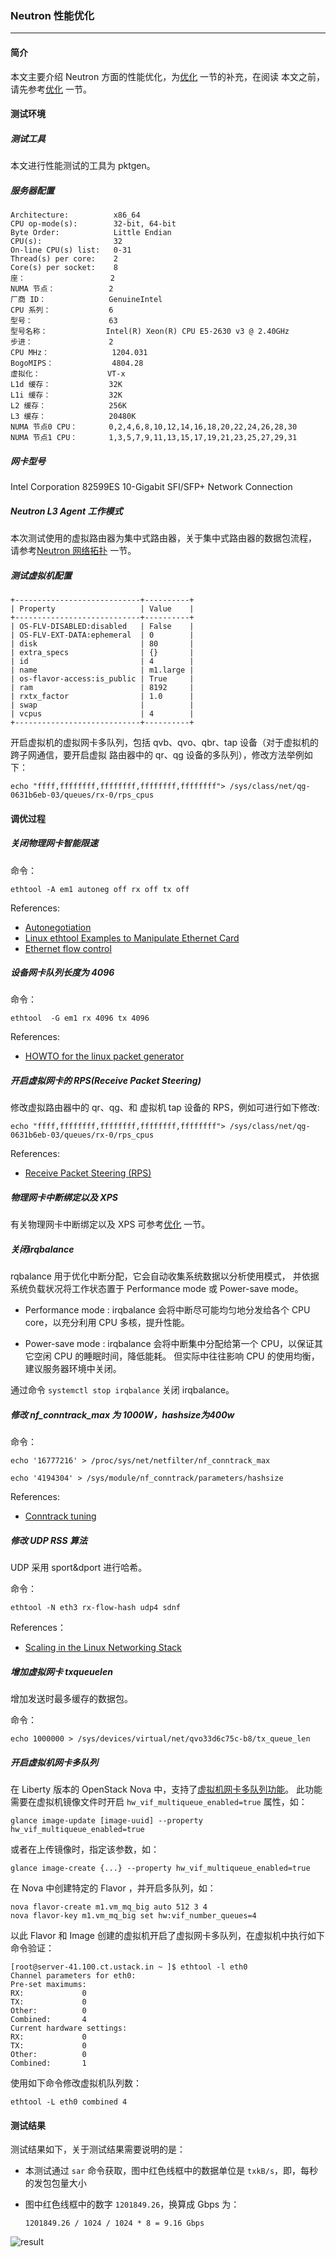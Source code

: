 ### Neutron 性能优化

------

#### 简介

  本文主要介绍 Neutron 方面的性能优化，为[优化](./optimization.md) 一节的补充，在阅读
本文之前，请先参考[优化](./optimization.md) 一节。


#### 测试环境

##### 测试工具

  本文进行性能测试的工具为 pktgen。

##### 服务器配置

```
Architecture:          x86_64
CPU op-mode(s):        32-bit, 64-bit
Byte Order:            Little Endian
CPU(s):                32
On-line CPU(s) list:   0-31
Thread(s) per core:    2
Core(s) per socket:    8
座：                   2
NUMA 节点：            2
厂商 ID：              GenuineIntel
CPU 系列：             6
型号：                 63
型号名称：             Intel(R) Xeon(R) CPU E5-2630 v3 @ 2.40GHz
步进：                 2
CPU MHz：              1204.031
BogoMIPS：             4804.28
虚拟化：               VT-x
L1d 缓存：             32K
L1i 缓存：             32K
L2 缓存：              256K
L3 缓存：              20480K
NUMA 节点0 CPU：       0,2,4,6,8,10,12,14,16,18,20,22,24,26,28,30
NUMA 节点1 CPU：       1,3,5,7,9,11,13,15,17,19,21,23,25,27,29,31
```

##### 网卡型号

Intel Corporation 82599ES 10-Gigabit SFI/SFP+ Network Connection

##### Neutron L3 Agent 工作模式

本次测试使用的虚拟路由器为集中式路由器，关于集中式路由器的数据包流程，
请参考[Neutron 网络拓扑](https://confluence.ustack.com/download/attachments/3047471/neutron%E7%BD%91%E7%BB%9C%E6%8B%93%E6%89%91.png?version=1&modificationDate=1435761215873&api=v2) 一节。
  
##### 测试虚拟机配置

```
+----------------------------+----------+
| Property                   | Value    |
+----------------------------+----------+
| OS-FLV-DISABLED:disabled   | False    |
| OS-FLV-EXT-DATA:ephemeral  | 0        |
| disk                       | 80       |
| extra_specs                | {}       |
| id                         | 4        |
| name                       | m1.large |
| os-flavor-access:is_public | True     |
| ram                        | 8192     |
| rxtx_factor                | 1.0      |
| swap                       |          |
| vcpus                      | 4        |
+----------------------------+----------+
```

开启虚拟机的虚拟网卡多队列，包括 qvb、qvo、qbr、tap 设备（对于虚拟机的跨子网通信，要开启虚拟
路由器中的 qr、qg 设备的多队列），修改方法举例如下：

`echo "ffff,ffffffff,ffffffff,ffffffff,ffffffff"> /sys/class/net/qg-0631b6eb-03/queues/rx-0/rps_cpus`

#### 调优过程

##### 关闭物理网卡智能限速

命令：

`ethtool -A em1 autoneg off rx off tx off`

References:
- [Autonegotiation](https://en.wikipedia.org/wiki/Autonegotiation)
- [Linux ethtool Examples to Manipulate Ethernet Card](http://www.thegeekstuff.com/2010/10/ethtool-command/)
- [Ethernet flow control](https://en.wikipedia.org/wiki/Ethernet_flow_control)

##### 设备网卡队列长度为 4096

命令：

`ethtool  -G em1 rx 4096 tx 4096`

References:
- [HOWTO for the linux packet generator](https://www.kernel.org/doc/Documentation/networking/pktgen.txt)


##### 开启虚拟网卡的 RPS(Receive Packet Steering)

修改虚拟路由器中的 qr、qg、和 虚拟机 tap 设备的 RPS，例如可进行如下修改:

```echo "ffff,ffffffff,ffffffff,ffffffff,ffffffff"> /sys/class/net/qg-0631b6eb-03/queues/rx-0/rps_cpus```

References:
- [Receive Packet Steering (RPS)](https://access.redhat.com/documentation/en-US/Red_Hat_Enterprise_Linux/6/html/Performance_Tuning_Guide/network-rps.html)

##### 物理网卡中断绑定以及 XPS

有关物理网卡中断绑定以及 XPS 可参考[优化](./optimization.md) 一节。

##### 关闭irqbalance

rqbalance 用于优化中断分配，它会自动收集系统数据以分析使用模式，
并依据系统负载状况将工作状态置于 Performance mode 或 Power-save mode。

 - Performance mode :
   irqbalance 会将中断尽可能均匀地分发给各个 CPU core，以充分利用 CPU 多核，提升性能。

 - Power-save mode :
   irqbalance 会将中断集中分配给第一个 CPU，以保证其它空闲 CPU 的睡眠时间，降低能耗。
但实际中往往影响 CPU 的使用均衡，建议服务器环境中关闭。

通过命令 `systemctl stop irqbalance` 关闭 irqbalance。


##### 修改 nf_conntrack_max 为 1000W，hashsize为400w

命令：

`echo '16777216' > /proc/sys/net/netfilter/nf_conntrack_max`

`echo '4194304' > /sys/module/nf_conntrack/parameters/hashsize`


References:

- [Conntrack tuning](https://confluence.ustack.com/pages/viewpage.action?pageId=4372185)


##### 修改 UDP RSS 算法

UDP 采用 sport&dport 进行哈希。

命令：

`ethtool -N eth3 rx-flow-hash udp4 sdnf`

References：

 - [Scaling in the Linux Networking Stack](https://www.kernel.org/doc/Documentation/networking/scaling.txt)


##### 增加虚拟网卡 txqueuelen

 增加发送时最多缓存的数据包。

命令：

`echo 1000000 > /sys/devices/virtual/net/qvo33d6c75c-b8/tx_queue_len`


##### 开启虚拟机网卡多队列

在 Liberty 版本的 OpenStack Nova 中，支持了[虚拟机网卡多队列功能](https://specs.openstack.org/openstack/nova-specs/specs/liberty/implemented/libvirt-virtiomq.html)。
此功能需要在虚拟机镜像文件时开启 `hw_vif_multiqueue_enabled=true` 属性，如：
```
glance image-update [image-uuid] --property  hw_vif_multiqueue_enabled=true
```
或者在上传镜像时，指定该参数，如：
```
glance image-create {...} --property hw_vif_multiqueue_enabled=true
```

在 Nova 中创建特定的 Flavor ，并开启多队列，如：
```
nova flavor-create m1.vm_mq_big auto 512 3 4
nova flavor-key m1.vm_mq_big set hw:vif_number_queues=4
```

以此 Flavor 和 Image 创建的虚拟机开启了虚拟网卡多队列，在虚拟机中执行如下命令验证：
```
[root@server-41.100.ct.ustack.in ~ ]$ ethtool -l eth0
Channel parameters for eth0:
Pre-set maximums:
RX:             0
TX:             0
Other:          0
Combined:       4
Current hardware settings:
RX:             0
TX:             0
Other:          0
Combined:       1
```

使用如下命令修改虚拟机队列数：
```
ethtool -L eth0 combined 4
```

#### 测试结果

测试结果如下，关于测试结果需要说明的是：

 - 本测试通过 `sar` 命令获取，图中红色线框中的数据单位是 `txkB/s`，即，每秒的发包包量大小
 - 图中红色线框中的数字 `1201849.26`，换算成 Gbps 为：

   `1201849.26 / 1024 / 1024 * 8 = 9.16 Gbps` 

![result][1]

[1]: ../../images/system/QQ20160818-1.png
